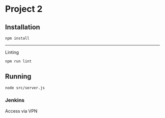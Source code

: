 # Project 2

## Installation

```bash
npm install
```

---

Linting

```bash
npm run lint
```
## Running

```bash
node src/server.js
```

### Jenkins

Access via VPN
